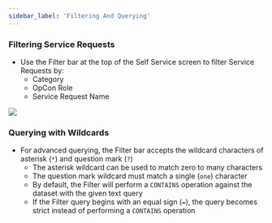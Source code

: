 ```yaml
---
sidebar_label: 'Filtering And Querying'
---
```


### Filtering Service Requests

* Use the Filter bar at the top of the Self Service screen to filter Service Requests by:
  * Category
  * OpCon Role
  * Service Request Name

![](../static/imgbasic/SelfServiceFilterBar.png)

### Querying with Wildcards

* For advanced querying, the Filter bar accepts the wildcard characters of asterisk (```*```) and question mark (```?```)
  * The asterisk wildcard can be used to match zero to many characters
  * The question mark wildcard must match a single (```one```) character
  * By default, the Filter will perform a ```CONTAINS``` operation against the dataset with the given text query
  * If the Filter query begins with an equal sign (```=```), the query becomes strict instead of performing a ```CONTAINS``` operation
